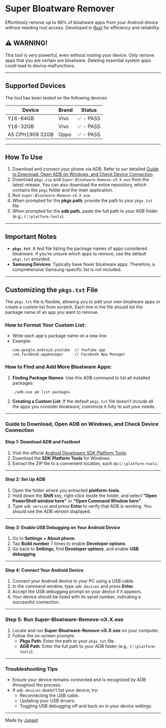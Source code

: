 # Super Bloatware Remover

Effortlessly remove up to 98% of bloatware apps from your Android device without needing root access. Developed in [Rust](https://rust-lang.org) for efficiency and reliability.

## ⚠️ WARNING!

This tool is very powerful, even without rooting your device. Only remove apps that you are certain are bloatware. Deleting essential system apps could lead to device malfunctions.

---

## Supported Devices

The tool has been tested on the following devices:

| Device          | Brand | Status    |
| --------------- | ----- | --------- |
| Y16-64GB        | Vivo  | ✅ - PASS |
| Y16-32GB        | Vivo  | ✅ - PASS |
| A5 CPH1909 32GB | Oppo  | ✅ - PASS |

---

## How To Use

1. Download and connect your phone via ADB. Refer to our detailed [Guide to Download, Open ADB on Windows, and Check Device Connection](#guide-to-download-open-adb-on-windows-and-check-device-connection).
2. Download `pkgs.zip` and `Super-Bloatware-Remove-vX.X.exe` from the latest release. You can also download the entire repository, which contains the `pkgs` folder and the main application.
3. Run `Super-Bloatware-Remove-vX.X.exe`.
4. When prompted for the **pkgs path**, provide the path to your `pkgs.txt` file.
5. When prompted for the **adb path**, paste the full path to your ADB folder (e.g., `C:\platform-tools`).

---

## Important Notes

- **`pkgs.txt`**: A text file listing the package names of apps considered bloatware. If you’re unsure which apps to remove, use the default `pkgs.txt` provided.
- **Samsung Devices**: Typically have fewer bloatware apps. Therefore, a comprehensive Samsung-specific list is not included.

---

## Customizing the `pkgs.txt` File

The `pkgs.txt` file is flexible, allowing you to add your own bloatware apps or create a custom list from scratch. Each line in the file should list the package name of an app you want to remove.

### How to Format Your Custom List:

- Write each app's package name on a new line.
- Example:
  ```
  com.google.android.youtube  // YouTube app
  com.facebook.appmanager     // Facebook App Manager
  ```

### How to Find and Add More Bloatware Apps:

1. **Finding Package Names**: Use this ADB command to list all installed packages:
   ```
   ./adb.exe pm list packages
   ```
2. **Creating a Custom List**: If the default `pkgs.txt` file doesn’t include all the apps you consider bloatware, customize it fully to suit your needs.

---

### Guide to Download, Open ADB on Windows, and Check Device Connection

#### Step 1: Download ADB and Fastboot

1. Visit the official [Android Developers SDK Platform Tools](https://developer.android.com/studio/releases/platform-tools).
2. Download the **SDK Platform Tools** for Windows.
3. Extract the ZIP file to a convenient location, such as `C:\platform-tools`.

---

#### Step 2: Set Up ADB

1. Open the folder where you extracted **platform-tools**.
2. Hold down the **Shift** key, right-click inside the folder, and select **"Open PowerShell window here"** or **"Open Command Window here"**.
3. Type `adb version` and press **Enter** to verify that ADB is working. You should see the ADB version displayed.

---

#### Step 3: Enable USB Debugging on Your Android Device

1. Go to **Settings > About phone**.
2. Tap **Build number** 7 times to enable **Developer options**.
3. Go back to **Settings**, find **Developer options**, and enable **USB debugging**.

---

#### Step 4: Connect Your Android Device

1. Connect your Android device to your PC using a USB cable.
2. In the command window, type `adb devices` and press **Enter**.
3. Accept the USB debugging prompt on your device if it appears.
4. Your device should be listed with its serial number, indicating a successful connection.

---

### Step 5: Run Super-Bloatware-Remove-vX.X.exe

1. Locate and run **Super-Bloatware-Remove-vX.X.exe** on your computer.
2. Follow the on-screen prompts:
   - **Pkgs Path**: Enter the path to your `pkgs.txt` file.
   - **ADB Path**: Enter the full path to your ADB folder (e.g., `C:\platform-tools`).

---

### Troubleshooting Tips

- Ensure your device remains connected and is recognized by ADB throughout the process.
- If `adb devices` doesn’t list your device, try:
  - Reconnecting the USB cable.
  - Updating your USB drivers.
  - Toggling USB debugging off and back on in your device settings.

---

Made by [Junaid](https://abujuni.dev)
